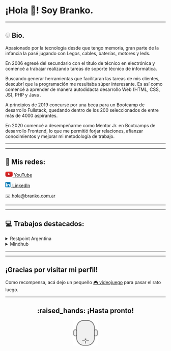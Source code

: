 # ¡Hola :wave:! Soy **Branko**.
---

## <img src="assets/branko.png" height="16"> Bio. </h2>

Apasionado por la tecnología desde que tengo memoria, gran parte de la infancia la pasé jugando con Legos, cables, baterías, motores y leds.

En 2006 egresé del secundario con el título de técnico en electrónica y comencé a trabajar realizando tareas de soporte técnico de informática.

Buscando generar herramientas que facilitaran las tareas de mis clientes, descubrí que la programación me resultaba súper interesante. Es así como comencé a aprender de manera autodidacta desarrollo Web (HTML, CSS, JS), PHP y Java .

A principios de 2019 concursé por una beca para un Bootcamp de desarrollo Fullstack, quedando dentro de los 200 seleccionados de entre más de 4000 aspirantes. 

En 2020 comencé a desempeñarme como Mentor Jr. en Bootcamps de desarrollo Frontend, lo que me permitió forjar relaciones, afianzar conocimientos y mejorar mi metodología de trabajo.

---
---

## :link: Mis redes:

<!-- ~~www.branko.com.ar~~ (En construcción) -->

[<img src="assets/youtube.png" height="16"> YouTube](https://youtube.com/brankoh "Acá subo mis tutoriales")

[<img src="assets/linkedin.png" height="16"> LinkedIn][linkedin]

[:envelope: hola@branko.com.ar](mailto:hola@branko.com.ar)


---
---

## :computer: Trabajos destacados:




<details>
<summary>Restpoint Argentina</summary>

<img src="assets/restpoint.png" height="80">

Fundador | 2009 - presente

Reparación de equipos informáticos, celulares, monitores. 

Soporte técnico de redes, software y hardware.

https://www.restpoint.com.ar
 
</details>


<details>
<summary>Mindhub</summary>

<img src="assets/mindhub.jpg" height="80">

Mentor FrontEnd | 2020 - presente

Dictado de workshops y acompañamiento de los alumnos a lo largo de la cursada.

Junto con mi colega recopilamos algunos ejemplos utilizados en clase para que los alumnos los tengan al alcance de la mano:

https://brankohbk.github.io/snippets/
 
</details>

---
---

## ¡Gracias por visitar mi perfil!

Como recompensa, acá dejo un pequeño [:video_game: videojuego][webario] para pasar el rato luego.

---

<h2 align="center">:raised_hands: ¡Hasta pronto!</h2>

<p align="center">
  <img src="assets/branko.png" height="80">
</p>


<!-- Referencias -->
[linkedin]: https://www.linkedin.com/in/branko-haberkon/
[webario]: https://brankohbk.github.io/webario/
